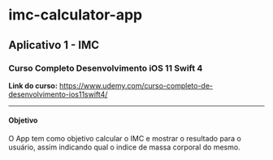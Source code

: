 # imc-calculator-app

## Aplicativo 1 - IMC

### Curso Completo Desenvolvimento iOS 11 Swift 4

**Link do curso:** https://www.udemy.com/curso-completo-de-desenvolvimento-ios11swift4/

---

#### Objetivo
O App tem como objetivo calcular o IMC e mostrar o resultado para o usuário, assim indicando qual o indice de massa corporal do mesmo.
